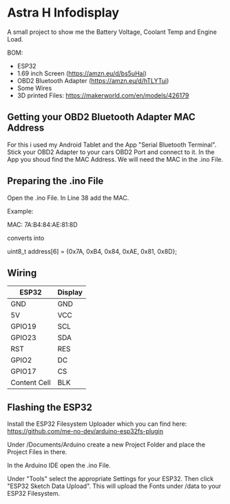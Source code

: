 
# Astra H Infodisplay

A small project to show me the Battery Voltage, Coolant Temp and Engine Load.

BOM:
- ESP32
- 1.69 inch Screen (https://amzn.eu/d/bs5uHai)
- OBD2 Bluetooth Adapter (https://amzn.eu/d/hTLYTui)
- Some Wires
- 3D printed Files: https://makerworld.com/en/models/426179





## Getting your OBD2 Bluetooth Adapter MAC Address

For this i used my Android Tablet and the App "Serial Bluetooth Terminal". Stick your OBD2 Adapter to your cars OBD2 Port and connect to it. In the App you shoud find the MAC Address. We will need the MAC in the .ino File.
## Preparing the .ino File

Open the .ino File. In Line 38 add the MAC.

Example:

MAC: 7A:B4:84:AE:81:8D

converts into

uint8_t address[6]  = {0x7A, 0xB4, 0x84, 0xAE, 0x81, 0x8D};

## Wiring
| ESP32  | Display |
| ------------- | ------------- |
| GND  | GND  |
| 5V  | VCC  |
| GPIO19  | SCL  |
| GPIO23  | SDA  |
| RST  | RES  |
| GPIO2  | DC  |
| GPIO17  | CS  |
| Content Cell  | BLK  |


## Flashing the ESP32

Install the ESP32 Filesystem Uploader which you can find here: https://github.com/me-no-dev/arduino-esp32fs-plugin

Under /Documents/Arduino create a new Project Folder and place the Project Files in there.

In the Arduino IDE open the .ino File.

Under "Tools" select the appropriate Settings for your ESP32. Then click "ESP32 Sketch Data Upload". This will upload the Fonts under /data to your ESP32 Filesystem.

